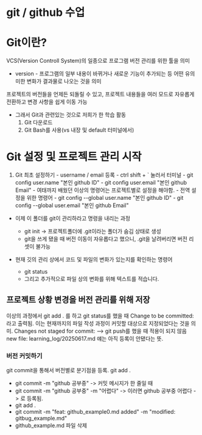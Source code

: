 # git / github 수업

# Git이란?
VCS(Version Controll System)의 일종으로 프로그램 버전 관리를 위한 툴을 의미
* version - 프로그램의 일부 내용이 바뀌거나 새로운 기능이 추가되는 등 어떤 유의미한 변화가 결과물로 나오는 것을 의미

프로젝트의 버전들을 언제든 되돌릴 수 있고, 프로젝트 내용들을 여러 모드로 자유롭게 전환하고 변경 사항을 쉽게 이동 가능

- 그래서 Git과 관련있는 것으로 저희가 한 학습 활동
  1. Git 다운로드
  2. Git Bash를 사용(vs 내장 및 default 터미널에서)

# Git 설정 및 프로젝트 관리 시작
  1. Git 최초 설정하기
    - username / email 등록
    - ctrl  shift + ` 눌러서 터미널
    - git config user.name "본인 github ID"
    - git config user.email "본인 github Email"
    - 여태까지 배웠던 이상의 명령어는 프로젝트별로 설정을 해야함.
    - 전역 설정을 위한 명령어
    - git config --global user.name "본인 github ID"
    - git config --global user.email "본인 github Email"

  - 이제 이 폴더를 git이 관리하라고 명령을 내리는 과정
    - git init -> 프로젝트폴더에 .git이라는 폴더가 숨김 상태로 생성
    - git을 쓰게 됐을 때 버전 이동이 자유롭다고 했으니, .git을 날려버리면 버전 리셋이 불가능

  - 현재 깃의 관리 상에서 코드 및 파일의 변화가 있는지를 확인하는 명령어
    - git status
    - 그리고 추가적으로 파일 상의 변화를 위해 텍스트를 적습니다.

## 프로젝트 상황 변경을 버전 관리를 위해 저장
이상의 과정에서 git add . 를 하고 git status를 했을 때 Change to be committed:라고 출력됨.
이는 현재까지의 파일 작성 과정이 커밋할 대상으로 지정되었다는 것을 의미.
Changes not staged for commit:          --> git push를 했을 때 적용이 되지 않음
  new file: learning_log/20250617.md
얘는 아직 등록이 안됐다는 뜻.

### 버전 커밋하기
git commit을 통해서 버전별로 분기점을 등록.
git add .
- git commit -m "github 공부중"     -> 커밋 메시지가 한 줄일 때
- git commit -m "github 공부중" -m "어렵다" -> 이러면 github 공부중 어렵다 -> 로 등록됨.
- git add .
- git commit -m "feat: github_example0.md added" -m "modified: gitbug_example.md"
- github_example.md 파일 삭제